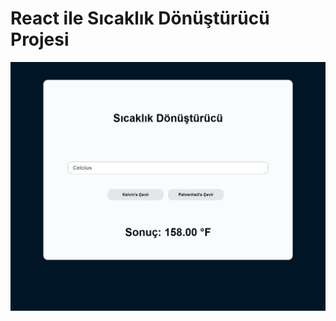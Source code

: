 # React ile Sıcaklık Dönüştürücü Projesi

![React ile Sıcaklık Dönüştürücü Projesi](/6.hafta/preview.jpeg)
